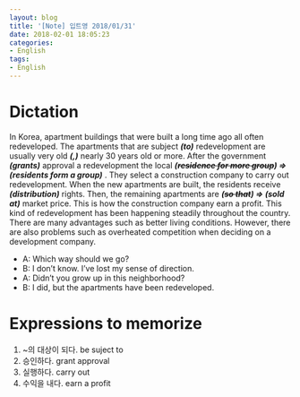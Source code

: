 ```yaml
---
layout: blog
title: '[Note] 입트영 2018/01/31'
date: 2018-02-01 18:05:23
categories: 
- English
tags:
- English
---
```


# Dictation

In Korea, apartment buildings that were built a long time ago all often redeveloped. The apartments that are subject ***(to)*** redevelopment are usually very old ***(,)*** nearly 30 years old or more. After the government ***(grants)*** approval a redevelopment the local ***(~~residence for more group~~) => (residents form a group)*** . They select a construction company to carry out redevelopment. When the new apartments are built, the residents receive ***(distribution)*** rights. Then, the remaining apartments are ***(~~so that~~)  => (sold at)*** market price. This is how the construction company earn a profit. This kind of redevelopment has been happening steadily throughout the country. There are many advantages such as better living conditions. However, there are also problems such as overheated competition when deciding on a development company.

- A: Which way should we go?
- B: I don’t know. I’ve lost my sense of direction.
- A: Didn’t you grow up in this neighborhood?
- B: I did, but the apartments have been redeveloped.


# Expressions to memorize

1. ~의 대상이 되다. be suject to
2. 승인하다. grant approval 
3. 실행하다. carry out 
4. 수익을 내다. earn a profit 
